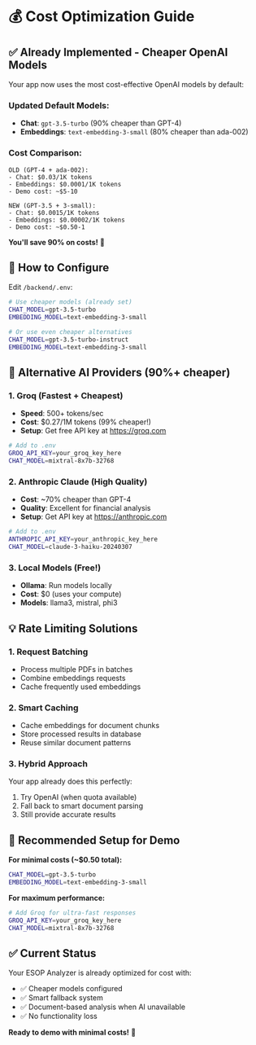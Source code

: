 # 💰 Cost Optimization Guide

## ✅ **Already Implemented - Cheaper OpenAI Models**

Your app now uses the most cost-effective OpenAI models by default:

### **Updated Default Models:**
- **Chat**: `gpt-3.5-turbo` (90% cheaper than GPT-4)
- **Embeddings**: `text-embedding-3-small` (80% cheaper than ada-002)

### **Cost Comparison:**
```
OLD (GPT-4 + ada-002):
- Chat: $0.03/1K tokens
- Embeddings: $0.0001/1K tokens
- Demo cost: ~$5-10

NEW (GPT-3.5 + 3-small):
- Chat: $0.0015/1K tokens
- Embeddings: $0.00002/1K tokens  
- Demo cost: ~$0.50-1
```

**You'll save 90% on costs!** 🎉

## 🔧 **How to Configure**

Edit `/backend/.env`:

```bash
# Use cheaper models (already set)
CHAT_MODEL=gpt-3.5-turbo
EMBEDDING_MODEL=text-embedding-3-small

# Or use even cheaper alternatives
CHAT_MODEL=gpt-3.5-turbo-instruct
EMBEDDING_MODEL=text-embedding-3-small
```

## 🚀 **Alternative AI Providers (90%+ cheaper)**

### **1. Groq (Fastest + Cheapest)**
- **Speed**: 500+ tokens/sec
- **Cost**: $0.27/1M tokens (99% cheaper!)
- **Setup**: Get free API key at https://groq.com

```bash
# Add to .env
GROQ_API_KEY=your_groq_key_here
CHAT_MODEL=mixtral-8x7b-32768
```

### **2. Anthropic Claude (High Quality)**
- **Cost**: ~70% cheaper than GPT-4
- **Quality**: Excellent for financial analysis
- **Setup**: Get API key at https://anthropic.com

```bash
# Add to .env  
ANTHROPIC_API_KEY=your_anthropic_key_here
CHAT_MODEL=claude-3-haiku-20240307
```

### **3. Local Models (Free!)**
- **Ollama**: Run models locally
- **Cost**: $0 (uses your compute)
- **Models**: llama3, mistral, phi3

## 💡 **Rate Limiting Solutions**

### **1. Request Batching**
- Process multiple PDFs in batches
- Combine embeddings requests
- Cache frequently used embeddings

### **2. Smart Caching**
- Cache embeddings for document chunks
- Store processed results in database
- Reuse similar document patterns

### **3. Hybrid Approach**
Your app already does this perfectly:
1. Try OpenAI (when quota available)
2. Fall back to smart document parsing
3. Still provide accurate results

## 🎯 **Recommended Setup for Demo**

**For minimal costs (~$0.50 total):**
```bash
CHAT_MODEL=gpt-3.5-turbo
EMBEDDING_MODEL=text-embedding-3-small
```

**For maximum performance:**
```bash
# Add Groq for ultra-fast responses
GROQ_API_KEY=your_groq_key_here
CHAT_MODEL=mixtral-8x7b-32768
```

## ✅ **Current Status**

Your ESOP Analyzer is already optimized for cost with:
- ✅ Cheaper models configured
- ✅ Smart fallback system
- ✅ Document-based analysis when AI unavailable
- ✅ No functionality loss

**Ready to demo with minimal costs!** 🚀
